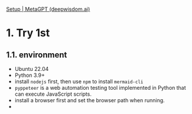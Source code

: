 [Setup | MetaGPT (deepwisdom.ai)](https://docs.deepwisdom.ai/main/en/guide/get_started/setup.html)

# 1. Try 1st

## 1.1. environment

- Ubuntu 22.04 
- Python 3.9+
- install `nodejs` first, then use `npm` to install `mermaid-cli`
- `pyppeteer` is a web automation testing tool implemented in Python that can execute JavaScript scripts.
- install a browser first and set the browser path when running.
- 
